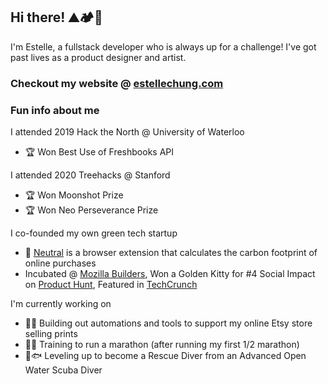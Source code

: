 ## Hi there! ⛰️🏕️🦀

I'm Estelle, a fullstack developer who is always up for a challenge! I've got past lives as a product designer and artist.
### Checkout my website @ [estellechung.com](https://estellechung.com/)

### Fun info about me
I attended 2019 Hack the North @ University of Waterloo
- 🏆 Won Best Use of Freshbooks API

I attended 2020 Treehacks @ Stanford
- 🏆 Won Moonshot Prize
- 🏆 Won Neo Perseverance Prize

I co-founded my own green tech startup
- 🌱 [Neutral](https://shopneutral.io/index.html) is a browser extension that calculates the carbon footprint of online purchases
- Incubated @ [Mozilla Builders](https://medium.com/mozilla-builders/mozilla-builders-fix-the-internet-showcase-24-awesome-pitches-much-much-more-fcd9c9ebb042), Won a Golden Kitty for #4 Social Impact on [Product Hunt](https://www.producthunt.com/products/neutral), Featured in [TechCrunch](https://techcrunch.com/2020/05/14/mozilla-goes-full-incubator-with-fix-the-internet-startup-lab-and-early-stage-investments/)

I'm currently working on
- 🐱‍💻 Building out automations and tools to support my online Etsy store selling prints
- 🏃‍♀️ Training to run a marathon (after running my first 1/2 marathon)
- 🤿🐟 Leveling up to become a Rescue Diver from an Advanced Open Water Scuba Diver

<!--
**munchie-babbit/munchie-babbit** is a ✨ _special_ ✨ repository because its `README.md` (this file) appears on your GitHub profile.

Here are some ideas to get you started:

- 🔭 I’m currently working on ...
- 🌱 I’m currently learning ...
- 👯 I’m looking to collaborate on ...
- 🤔 I’m looking for help with ...
- 💬 Ask me about ...
- 📫 How to reach me: ...
- 😄 Pronouns: ...
- ⚡ Fun fact: ...
-->
